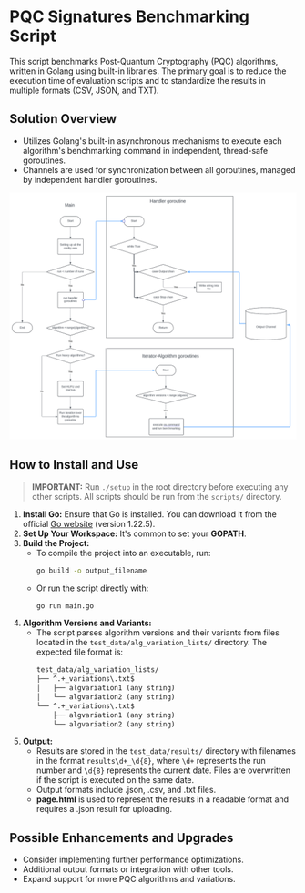 # PQC Signatures Benchmarking Script

This script benchmarks Post-Quantum Cryptography (PQC) algorithms, written in Golang using built-in libraries. The primary goal is to reduce the execution time of evaluation scripts and to standardize the results in multiple formats (CSV, JSON, and TXT).

## Solution Overview

- Utilizes Golang's built-in asynchronous mechanisms to execute each algorithm's benchmarking command in independent, thread-safe goroutines.
- Channels are used for synchronization between all goroutines, managed by independent handler goroutines.

![Solution Diagram](image.png)

## How to Install and Use

> **IMPORTANT:** Run `./setup` in the root directory before executing any other scripts. All scripts should be run from the `scripts/` directory.

1. **Install Go:** Ensure that Go is installed. You can download it from the official [Go website](https://go.dev/dl/) (version 1.22.5).
2. **Set Up Your Workspace:** It's common to set your **GOPATH**.
3. **Build the Project:**
   - To compile the project into an executable, run:
     ```bash
     go build -o output_filename
     ```
   - Or run the script directly with:
     ```bash
     go run main.go
     ```
4. **Algorithm Versions and Variants:**
   - The script parses algorithm versions and their variants from files located in the `test_data/alg_variation_lists/` directory. The expected file format is:
     ```
     test_data/alg_variation_lists/
     ├── ^.+_variations\.txt$
     │   ├── algvariation1 (any string)
     │   └── algvariation2 (any string)
     └── ^.+_variations\.txt$
         ├── algvariation1 (any string)
         └── algvariation2 (any string)
     ```
5. **Output:**
   - Results are stored in the `test_data/results/` directory with filenames in the format `results\d+_\d{8}`, where `\d+` represents the run number and `\d{8}` represents the current date. Files are overwritten if the script is executed on the same date.
   - Output formats include .json, .csv, and .txt files.
   - **page.html** is used to represent the results in a readable format and requires a .json result for uploading.

## Possible Enhancements and Upgrades

- Consider implementing further performance optimizations.
- Additional output formats or integration with other tools.
- Expand support for more PQC algorithms and variations.
